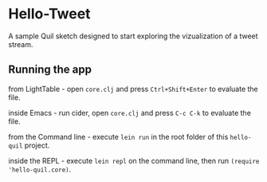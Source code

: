 # Hello-Tweet

A sample Quil sketch designed to start exploring the vizualization of a tweet stream.


## Running the app

from LightTable - open `core.clj` and press `Ctrl+Shift+Enter` to evaluate the file.

inside Emacs - run cider, open `core.clj` and press `C-c C-k` to evaluate the file.

from the Command line - execute `lein run` in the root folder of this `hello-quil` project.

inside the REPL - execute `lein repl` on the command line, then run `(require 'hello-quil.core)`.

